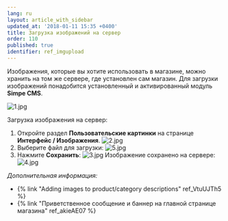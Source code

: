 ```yaml
---
lang: ru
layout: article_with_sidebar
updated_at: '2018-01-11 15:35 +0400'
title: Загрузка изображений на сервер
order: 110
published: true
identifier: ref_imgupload
---
```

Изображения, которые вы хотите использовать в магазине, можно хранить на том же сервере, где установлен сам магазин. Для загрузки изображений понадобится установленный и активированный модуль **Simpe CMS**.

![1.jpg]({{site.baseurl}}/attachments/ref_imgupload/1.jpg)

Загрузка изображения на сервер:

1.  Откройте раздел **Пользовательские картинки** на странице **Интерфейс / Изображения**.
    ![2.jpg]({{site.baseurl}}/attachments/ref_imgupload/2.jpg)
2.  Выберите файл для загрузки:
    ![5.jpg]({{site.baseurl}}/attachments/ref_imgupload/5.jpg)
3.  Нажмите **Сохранить**:
    ![3.jpg]({{site.baseurl}}/attachments/ref_imgupload/3.jpg)
    Изображение сохранено на сервере:
    ![4.jpg]({{site.baseurl}}/attachments/ref_imgupload/4.jpg)

_Дополнительная информация:_

*   {% link "Adding images to product/category descriptions" ref_VtuUJTh5 %}
*   {% link "Приветственное сообщение и баннер  на главной странице магазина" ref_akieAE07 %}
